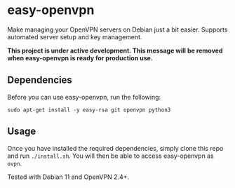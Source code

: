 # easy-openvpn

Make managing your OpenVPN servers on Debian just a bit easier. Supports automated server setup and key management.

**This project is under active development. This message will be removed when easy-openvpn is ready for production use.**

## Dependencies

Before you can use easy-openvpn, run the following:

```
sudo apt-get install -y easy-rsa git openvpn python3
```

## Usage

Once you have installed the required dependencies, simply clone this repo and run `./install.sh`. You will then be able to access easy-openvpn as `ovpn`.

Tested with Debian 11 and OpenVPN 2.4+.
